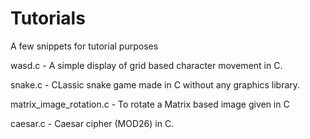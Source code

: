 # Tutorials
A few snippets for tutorial purposes

wasd.c - A simple display of grid based character movement in C.

snake.c - CLassic snake game made in C without any graphics library.

matrix_image_rotation.c - To rotate a Matrix based image given in C

caesar.c - Caesar cipher (MOD26) in C.
